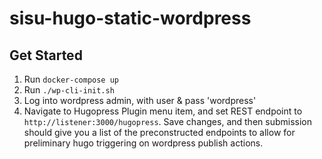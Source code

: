 # sisu-hugo-static-wordpress

## Get Started
1. Run `docker-compose up`
1. Run `./wp-cli-init.sh`
1. Log into wordpress admin, with user & pass 'wordpress'
1. Navigate to Hugopress Plugin menu item, and set REST endpoint to `http://listener:3000/hugopress`. Save changes, and then submission should give you a list of the preconstructed endpoints to allow for preliminary hugo triggering on wordpress publish actions.

